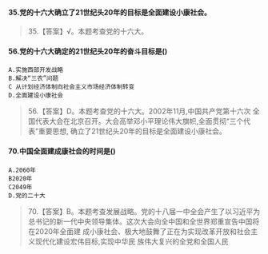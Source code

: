 #### 35.党的十六大确立了21世纪头20年的目标是全面建设小康社会。
>   35.【答案】√。本题考查党的十六大。

#### 56.党的十六大确定的21世纪头20年的奋斗目标是()
    A.实施西部开发战略
    B.解决“三农”问题
    C 从计划经济体制向社会主义市场经济体制转变
    D.全面建设小康社会
>   56.【答案】D。本题考查党的十六大。2002年11月,中国共产党第十六次
    全国代表大会在北京召开。大会高举邓小平理论伟大旗帜,全面贯彻“三个代表”重要思想,
    确立了21世纪头20年的目标是全面建设小康社会。
   
#### 70.中国全面建成康社会的时间是()
    A.2060年
    B2020年
    C2049年
    D.党的二十大
>   70.【答案】B。本题考查发展战略。党的十八届一中全会产生了以习近平为
    总书记的新一代中央领导集体。这次大会向全中国和全世界郑重宣告中国将在2020年全面建
    成小康社会、极大地鼓舞了正在为实现改革开放和社会主义现代化建设宏伟目标,实现中华民
    族伟大复兴的全党和全国人民









